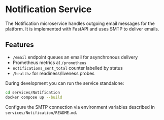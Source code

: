 # Notification Service

The Notification microservice handles outgoing email messages for the platform.
It is implemented with FastAPI and uses SMTP to deliver emails.

## Features

- `/email` endpoint queues an email for asynchronous delivery
- Prometheus metrics at `/prometheus`
- `notifications_sent_total` counter labelled by status
- `/healthz` for readiness/liveness probes

During development you can run the service standalone:
```bash
cd services/Notification
docker compose up --build
```

Configure the SMTP connection via environment variables described in `services/Notification/README.md`.
